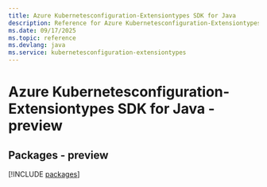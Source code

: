 ```yaml
---
title: Azure Kubernetesconfiguration-Extensiontypes SDK for Java
description: Reference for Azure Kubernetesconfiguration-Extensiontypes SDK for Java
ms.date: 09/17/2025
ms.topic: reference
ms.devlang: java
ms.service: kubernetesconfiguration-extensiontypes
---
```

# Azure Kubernetesconfiguration-Extensiontypes SDK for Java - preview
## Packages - preview
[!INCLUDE [packages](kubernetesconfiguration-extensiontypes-index.md)]